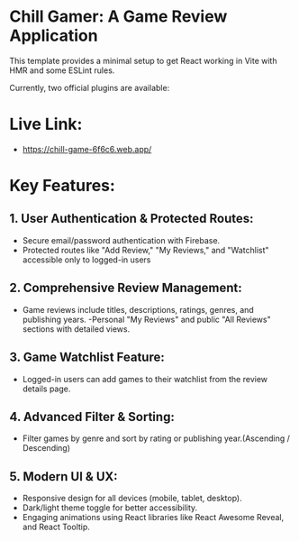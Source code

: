 # Chill Gamer: A Game Review Application

This template provides a minimal setup to get React working in Vite with HMR and some ESLint rules.

Currently, two official plugins are available:

# Live Link:  
- https://chill-game-6f6c6.web.app/
#

# Key Features: 

## 1. User Authentication & Protected Routes:
- Secure email/password authentication with Firebase.
- Protected routes like "Add Review," "My Reviews," and "Watchlist" accessible only to logged-in users

## 2. Comprehensive Review Management:
- Game reviews include titles, descriptions, ratings, genres, and publishing years.
-Personal "My Reviews" and public "All Reviews" sections with detailed views.

## 3. Game Watchlist Feature:
- Logged-in users can add games to their watchlist from the review details page.

## 4. Advanced Filter & Sorting:
- Filter games by genre and sort by rating or publishing year.(Ascending / Descending)

## 5. Modern UI & UX:
- Responsive design for all devices (mobile, tablet, desktop).
- Dark/light theme toggle for better accessibility.
- Engaging animations using React libraries like React Awesome Reveal, and React Tooltip.